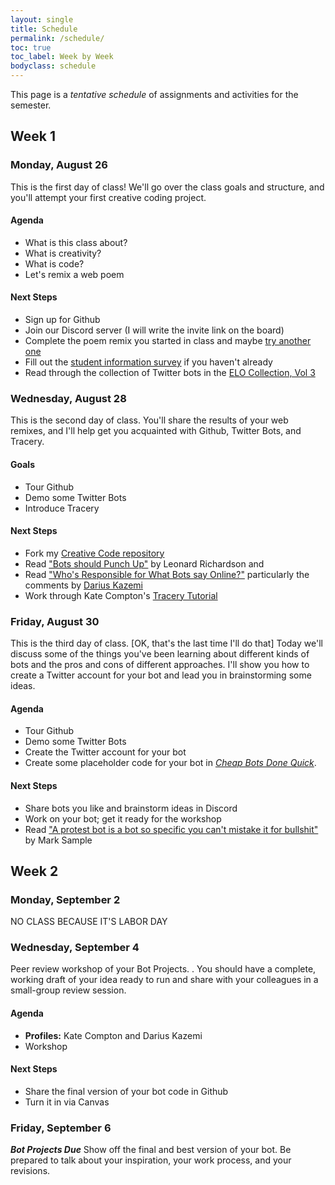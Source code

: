 ```yaml
---
layout: single
title: Schedule
permalink: /schedule/
toc: true
toc_label: Week by Week
bodyclass: schedule
---
```


This page is a _tentative schedule_ of assignments and activities for the semester. 
<!-- Generally speaking, each week will follow a similar format like so: - **Monday:** Workshops and critiques for the previous weeks' project - **Wednesday:** Introduction of a new concept, tool, programming language, etc. - **Friday:** In-class exercises and work on your weekly project _an idea: weekly awards or something based on their votes for each others' projects._ -->

## Week 1 
### Monday, August 26
This is the first day of class! We'll go over the class goals and structure, and you'll attempt your first creative coding project.

#### Agenda 
 * What is this class about?
 * What is creativity?
 * What is code?
 * Let's remix a web poem

#### Next Steps 
 * Sign up for Github
 * Join our Discord server (I will write the invite link on the board)
 * Complete the poem remix you started in class and maybe [try another one](http://nickm.com/poems/lede.html)
 * Fill out the [student information survey](https://airtable.com/shrxeWOPmYxBTdTFs) if you haven't already
 * Read through the collection of Twitter bots in the [ELO Collection, Vol 3](http://collection.eliterature.org/3/collection-bots.html)



### Wednesday, August 28
This is the second day of class. You'll share the results of your web remixes, and I'll help get you acquainted with Github, Twitter Bots, and Tracery.

#### Goals
 * Tour Github 
 * Demo some Twitter Bots
 * Introduce Tracery

#### Next Steps
 * Fork my [Creative Code repository](https://github.com/zachwhalen/creativecode)
 * Read ["Bots should Punch Up"](https://www.crummy.com/2013/11/27/0) by Leonard Richardson and 
 * Read ["Who's Responsible for What Bots say Online?"](https://motherboard.vice.com/en_us/article/qkvneb/whos-responsible-for-what-bots-say-online) particularly the comments by [Darius Kazemi](http://tinysubversions.com/)
 * Work through Kate Compton's [Tracery Tutorial](http://www.crystalcodepalace.com/traceryTut.html)


### Friday, August 30
This is the third day of class. [OK, that's the last time I'll do that] Today we'll discuss some of the things you've been learning about different kinds of bots and the pros and cons of different approaches. I'll show you how to create a Twitter account for your bot and lead you in brainstorming some ideas.

#### Agenda
 * Tour Github
 * Demo some Twitter Bots
 * Create the Twitter account for your bot
 * Create some placeholder code for your bot in [_Cheap Bots Done Quick_](http://www.cheapbotsdonequick.com/).

#### Next Steps
 * Share bots you like and brainstorm ideas in Discord
 * Work on your bot; get it ready for the workshop
 * Read ["A protest bot is a bot so specific you can't mistake it for bullshit"](https://medium.com/@samplereality/a-protest-bot-is-a-bot-so-specific-you-cant-mistake-it-for-bullshit-90fe10b7fbaa) by Mark Sample



## Week 2 
### Monday, September 2
NO CLASS BECAUSE IT'S LABOR DAY

### Wednesday, September 4
Peer review workshop of your Bot Projects.
. You should have a complete, working draft of your idea ready to run and share with your colleagues in a small-group review session.

#### Agenda
 * **Profiles:** Kate Compton and Darius Kazemi
 * Workshop

#### Next Steps
 * Share the final version of your bot code in Github
 * Turn it in via Canvas

### Friday, September 6
**_Bot Projects Due_**
Show off the final and best version of your bot. Be prepared to talk about your inspiration, your work process, and your revisions.



<!--

## Week 3 
### Monday, September 9
Today you'll get to know your computer a little better, and I'll get you started with an introduction to Python.

#### Agenda
 * Learn some command-line basics
 * Set up your Python environment on your computer and/or in the cloud.

#### Next Steps
 * Keep working on and getting to know Python. If you have the _Exploratory Programming_ book, take a look at the first 2 or 3 chapters. If you'd prefer to learn from a web-based method, check out the tutorials at <a href="http://www.learnpython.org">learnpython.org</a>.
 * Read the introduction and first two chapters of _Virtual Muse_ (through page 27).

### Wednesday, September 11
We'll talk about poetry and go further into Python with some syntax lessons, including libraries and some fundamental control structures like `for` loops. I'll also show you how to work with the full text of books that you can find on [Project Gutenberg](http://www.gutenberg.org).

#### Agenda
 * **Profiles: George Buckenham and Everest Pipkin**
 * Talk about poetry
 * Work with Project Gutenberg
 * Learn how to read and print the contents of a file

#### Next Steps
 * Read chapters 3 and 4 of _Virtual Muse_ (through page 53)
 

### Friday, September 13
More talking about poetry.

#### Agenda
 * Working with libraries in Python
 * 

#### Next Teps
 * Read _Steal Like an Artist_

## Week 4
### Monday, September 16
Randomness in philosophy, poetry and Python.

#### Agenda
 * Discuss chapters 3 and 4 of _Virtual Muse_
 * Learn how to work with randomness in Python

#### Homework
 * Brainstorm some poetry ideas by preparing "pseudocode" for how your poems will work.
 * Look for interesting data sets that might become part of your poem, and share them in Slack.

### Wednesday, September 18
Working with text.

#### Agenda
 * **Profiles:** Ranjit Bhatnagar and Allison Parrish

### Friday, September 21
Peer review workshop of your [Remix Projects](/creativecoding/projects/#project-remix). You should have a complete, working draft of your idea ready to run and share with your colleagues in a small-group review session.


## Week 5
### Monday, September 24
Today, the [**_Remix Projects are Due_**](/creativecoding/projects/#project-remix) so we'll start class with a 

#### Goals
 * Share your work
 * Learn how to work with code on Github

#### Homework
 * Improve your poem code somehow
 * Share the update in Slack

### Wednesday, September 26


### Friday, September 28
Defining functions and working with PyCorpora.

## Week 6
### Monday, October 1
Project Workshop.

### Wednesday, October 3
Project Workshop.

### Friday, October  5
[**Poetry Projects Due**](/creativecoding/projects/#project-more-poetry-oh-noetry)

#### Homework
 * Learn about glitch art starting with [this article](http://www.themachinestarts.com/read/2012-08-feedback-white-noise-and-glitches-cyberspace-strikes-back), [this documentary](http://www.youtube.com/watch?v=gr0yiOyvas4) and [this manifesto](http://art310-f12-hoy.wikispaces.umb.edu/file/view/Glitch+Studies+Manifesto+rewrite+for+Video+Vortex+2+reader.pdf).

## Week 7
### Monday, October  8
Working with images; databending with Audacity. 

### Wednesday, October 10
Pixel sorting in Python.


### Friday, October 12
Datamoshing with avidemux.

## Week 8
### Monday, October 15
FALL BREAK; NO CLASS

### Wednesday, October 17
Peer review and workshop.

### Friday, October 19
[**Glitch Gallery Projects Due**](/creativecoding/projects/#project-glitch)


## Week 9
### Monday, October 22
Getting started with p5.js and the screensaver project
#### Goals
 * Sign in to editor.p5js.org
 * Create a sketch
 * Make a drawing of a scene, a house, or a stick figure

#### Homework
 * Read about [the p5js community](https://p5js.org/community/)
 * Learn about [the history of screensavers](http://www.slate.com/articles/technology/future_tense/2017/07/a_farewell_to_screen_savers_the_imagined_dreams_of_our_machines.html)
 * Watch and play along with some more [Coding Train videos](https://www.youtube.com/playlist?list=PLRqwX-V7Uu6Zy51Q-x9tMWIv9cueOFTFA) (2.1 - 2.5)


### Wednesday, October 24
Working through the fundamentals of the P5.js web editor and brainstorming some screensavers.

#### Goals
 * Start sketching your screensaver idea.

#### Homework
 * Watch and work along with the 3.x series of [Coding Train](https://www.youtube.com/playlist?list=PLRqwX-V7Uu6Zy51Q-x9tMWIv9cueOFTFA) videos on conditional expressions and boolean values

### Friday, October 26
Start thinking through an object-oriented approach to animation.

#### Goals
 * Following along with the bouncing-DVD-logo example in class

#### Homework
 * _CODING TRAIN_

 
## Week 10
### Monday, October 29
Working on your projects.

### Wednesday, October 31
Working on your projects.

### Friday, November  2
[**Screensaver Projects Due**](/creativecoding/projects/#project-screensaver)
 
#### Homework
 * Read _Virtual Muse_, chapter 5, "Travesty"
 * Read about Leonard Richardson's ["In Dialogue"](https://github.com/leonardr/In-Dialogue/). Skim [the two sample books](https://github.com/leonardr/In-Dialogue/tree/master/entry), and see if you can run it yourself. 

## Week 11
### Monday, November  5
Introducing NaNoGenMo 

#### In-Class Goals
 * Generate your first "novel"

#### Homework
 * Read _Virtual Muse_, chapter 6, "Autopoet" and 7, "Prose"


### Wednesday, November  7
 * Working with the NaNoGenMo Corpus

#### In-Class Goals
 * Prepare for the "Poetry and Prose" reading to follow on Thursday

#### Homework
 * Choose one NaNoGenMo book from a previous year, read/skim it, and prepare a short presentation in which you summarize the book and discuss its strengths and your favorite parts of it.

### Thursday, November 8
Creative Code Reading at ELC's "Thursday Poetry and Prose" event! Bring your best work to share. 

### Friday, November  9
 * NaNoGenMo Book Reports

#### In-Class Goals
 * Deliver your "book report"

## Week 12
### Monday, November 12

### Wednesday, November 14

### Friday, November 16
Peer review workshop of your novels. Have a complete draft ready for reading and sharing by today.

## Week 13
### Monday, November 19
[**NaNoGenMo Projects Due**](/creativecoding/projects/#project-nanogenmo)

### Wednesday, November 21
THANKSGIVING

### Friday, November 23
THANKSGIVING

## Week 14
### Monday, November 26
What are clocks? What is time? This is the beginning of our exploration of this concept in software. We'll review some examples.

#### In-Class Goals
 * Discuss the nature of time and it's representation.
 * Try out time functions and the `map` function in p5js.

#### Homework
 * Review [these examples](https://github.com/golanlevin/lectures/tree/master/lecture_clock) from a lecture by Golan Levin.
 * Sketch (on paper) your idea for a graphical representation of the current time.


### Wednesday, November 28
Working through analog representations of time with the `map()` function.


### Friday, November 30
Working through discrete representations of time.


## Week 15
### Monday, December  3
k)
Sharing, fixing, and reviewing.


### Wednesday, December  5
[**Clock Projects Due**](/creativecoding/projects/#project-clock)


### Friday, December  7
Final review and reflection.


## Finals Week
[**Final Portfolios Due**](/creativecoding/projects/#final-portfolio) 
Our final exam is scheduled for Friday, December 14 from 8:30 - 11:00, so your final portfolios are due at 11:00. You **do not** need to attend this final exam or submit  your portfolio in person.

-->